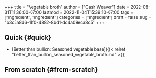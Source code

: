 +++
title = "Vegetable broth"
author = ["Cash Weaver"]
date = 2022-08-31T11:36:00-07:00
lastmod = 2022-11-04T15:39:10-07:00
tags = ["ingredient", "ingredient"]
categories = ["ingredient"]
draft = false
slug = "b3c5a8d6-11f0-4882-8bd1-dc4a09eca8c5"
+++

## Quick {#quick}

-   [Better than bullion: Seasoned vegetable base]({{< relref "better_than_bullion_seasoned_vegetable_broth.md" >}})


## From scratch {#from-scratch}
